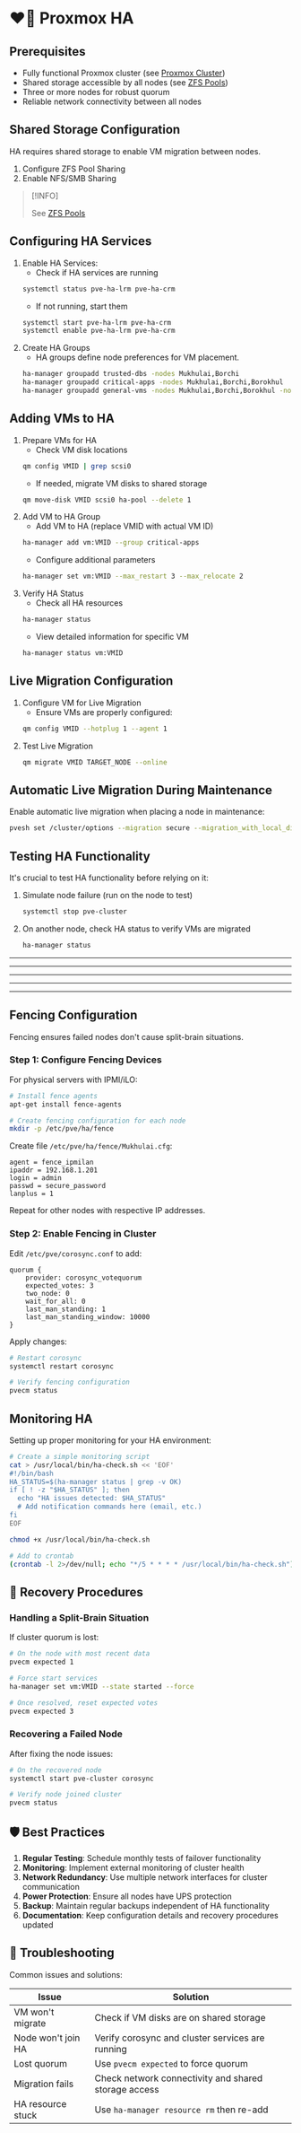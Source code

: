 # ❤️‍🔥 Proxmox HA

## Prerequisites
- Fully functional Proxmox cluster (see [Proxmox Cluster](./cluster.md))
- Shared storage accessible by all nodes (see [ZFS Pools](./zfs-pools.md))
- Three or more nodes for robust quorum
- Reliable network connectivity between all nodes

## Shared Storage Configuration
HA requires shared storage to enable VM migration between nodes.

1. Configure ZFS Pool Sharing
1. Enable NFS/SMB Sharing

> [!INFO]
>
> See [ZFS Pools](./zfs-pools.md)

## Configuring HA Services

1. Enable HA Services:
    * Check if HA services are running
    ```bash
    systemctl status pve-ha-lrm pve-ha-crm
    ```
    * If not running, start them
    ```bash
    systemctl start pve-ha-lrm pve-ha-crm
    systemctl enable pve-ha-lrm pve-ha-crm
    ```
2. Create HA Groups
    * HA groups define node preferences for VM placement.
    ```bash
    ha-manager groupadd trusted-dbs -nodes Mukhulai,Borchi
    ha-manager groupadd critical-apps -nodes Mukhulai,Borchi,Borokhul
    ha-manager groupadd general-vms -nodes Mukhulai,Borchi,Borokhul -nofailback 1
    ```

## Adding VMs to HA

1. Prepare VMs for HA
    * Check VM disk locations
    ```bash
    qm config VMID | grep scsi0
    ```
    * If needed, migrate VM disks to shared storage
    ```bash
    qm move-disk VMID scsi0 ha-pool --delete 1
    ```
2. Add VM to HA Group
    * Add VM to HA (replace VMID with actual VM ID)
    ```bash
    ha-manager add vm:VMID --group critical-apps
    ```
    * Configure additional parameters
    ```bash
    ha-manager set vm:VMID --max_restart 3 --max_relocate 2
    ```
3. Verify HA Status
    * Check all HA resources
    ```bash
    ha-manager status
    ```
    * View detailed information for specific VM
    ```bash
    ha-manager status vm:VMID
    ```

## Live Migration Configuration
1. Configure VM for Live Migration
    * Ensure VMs are properly configured:
    ```bash
    qm config VMID --hotplug 1 --agent 1
    ```
2. Test Live Migration
    ```bash
    qm migrate VMID TARGET_NODE --online
    ```

## Automatic Live Migration During Maintenance
Enable automatic live migration when placing a node in maintenance:
```bash
pvesh set /cluster/options --migration secure --migration_with_local_disks 1
```

## Testing HA Functionality
It's crucial to test HA functionality before relying on it:
1. Simulate node failure (run on the node to test)
    ```bash
    systemctl stop pve-cluster
    ```
2. On another node, check HA status to verify VMs are migrated
    ```bash
    ha-manager status
    ```

---
---
---
---
---

## Fencing Configuration
Fencing ensures failed nodes don't cause split-brain situations.

### Step 1: Configure Fencing Devices

For physical servers with IPMI/iLO:

```bash
# Install fence agents
apt-get install fence-agents

# Create fencing configuration for each node
mkdir -p /etc/pve/ha/fence
```

Create file `/etc/pve/ha/fence/Mukhulai.cfg`:
```
agent = fence_ipmilan
ipaddr = 192.168.1.201
login = admin
passwd = secure_password
lanplus = 1
```

Repeat for other nodes with respective IP addresses.

### Step 2: Enable Fencing in Cluster

Edit `/etc/pve/corosync.conf` to add:

```
quorum {
    provider: corosync_votequorum
    expected_votes: 3
    two_node: 0
    wait_for_all: 0
    last_man_standing: 1
    last_man_standing_window: 10000
}
```

Apply changes:

```bash
# Restart corosync
systemctl restart corosync

# Verify fencing configuration
pvecm status
```

## Monitoring HA
Setting up proper monitoring for your HA environment:
```bash
# Create a simple monitoring script
cat > /usr/local/bin/ha-check.sh << 'EOF'
#!/bin/bash
HA_STATUS=$(ha-manager status | grep -v OK)
if [ ! -z "$HA_STATUS" ]; then
  echo "HA issues detected: $HA_STATUS"
  # Add notification commands here (email, etc.)
fi
EOF

chmod +x /usr/local/bin/ha-check.sh

# Add to crontab
(crontab -l 2>/dev/null; echo "*/5 * * * * /usr/local/bin/ha-check.sh") | crontab -
```

## 🔄 Recovery Procedures

### Handling a Split-Brain Situation

If cluster quorum is lost:

```bash
# On the node with most recent data
pvecm expected 1

# Force start services
ha-manager set vm:VMID --state started --force

# Once resolved, reset expected votes
pvecm expected 3
```

### Recovering a Failed Node

After fixing the node issues:

```bash
# On the recovered node
systemctl start pve-cluster corosync

# Verify node joined cluster
pvecm status
```

## 🛡️ Best Practices

1. **Regular Testing**: Schedule monthly tests of failover functionality
2. **Monitoring**: Implement external monitoring of cluster health
3. **Network Redundancy**: Use multiple network interfaces for cluster communication
4. **Power Protection**: Ensure all nodes have UPS protection
5. **Backup**: Maintain regular backups independent of HA functionality
6. **Documentation**: Keep configuration details and recovery procedures updated

## 📝 Troubleshooting

Common issues and solutions:

| Issue | Solution |
|-------|----------|
| VM won't migrate | Check if VM disks are on shared storage |
| Node won't join HA | Verify corosync and cluster services are running |
| Lost quorum | Use `pvecm expected` to force quorum |
| Migration fails | Check network connectivity and shared storage access |
| HA resource stuck | Use `ha-manager resource rm` then re-add |
